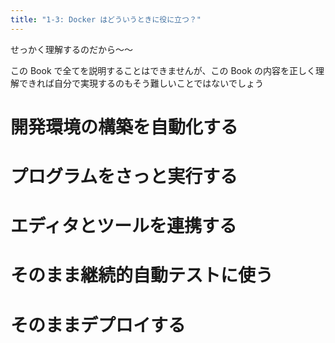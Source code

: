```yaml
---
title: "1-3: Docker はどういうときに役に立つ？"
---
```


せっかく理解するのだから〜〜

この Book で全てを説明することはできませんが、この Book の内容を正しく理解できれば自分で実現するのもそう難しいことではないでしょう

# 開発環境の構築を自動化する

# プログラムをさっと実行する

# エディタとツールを連携する

# そのまま継続的自動テストに使う

# そのままデプロイする
